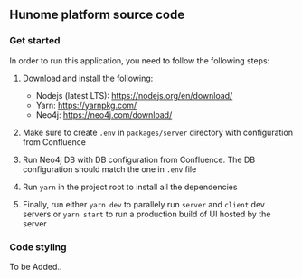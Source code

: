 ## Hunome platform source code

### Get started

In order to run this application, you need to follow the following steps:

1. Download and install the following:

   - Nodejs (latest LTS): https://nodejs.org/en/download/
   - Yarn: https://yarnpkg.com/
   - Neo4j: https://neo4j.com/download/

2. Make sure to create `.env` in `packages/server` directory with configuration from Confluence

3. Run Neo4j DB with DB configuration from Confluence. The DB configuration should match the one in `.env` file

4. Run `yarn` in the project root to install all the dependencies

5. Finally, run either `yarn dev` to parallely run `server` and `client` dev servers or `yarn start` to run a production build of UI hosted by the server

### Code styling

To be Added..

